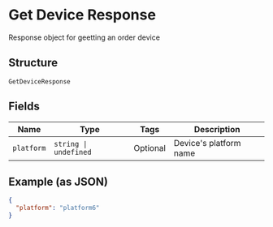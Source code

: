 
# Get Device Response

Response object for geetting an order device

## Structure

`GetDeviceResponse`

## Fields

| Name | Type | Tags | Description |
|  --- | --- | --- | --- |
| `platform` | `string \| undefined` | Optional | Device's platform name |

## Example (as JSON)

```json
{
  "platform": "platform6"
}
```

